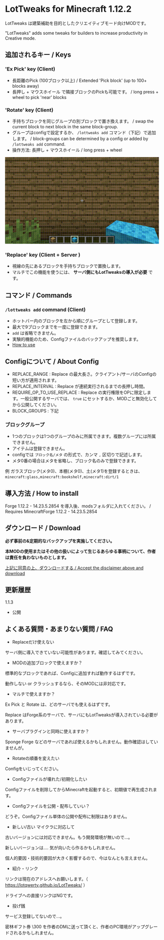 # LotTweaks for Minecraft 1.12.2

LotTweaks は建築補助を目的としたクリエイティブモード向けMODです。

"LotTweaks" adds some tweaks for builders to increase productivity in Creative mode.

## 追加されるキー / Keys

### 'Ex Pick' key (Client)

- 長距離のPick (100ブロック以上)
/ Extended 'Pick block' (up to 100+ blocks away)
- 長押し + マウスホイール で隣接ブロックのPickも可能です。
/ long press + wheel to pick 'near' blocks

### 'Rotate' key (Client)

- 手持ちブロックを同じグループの別ブロックで置き換えます。
/ swap the current block to next block in the same block-group.
- グループはconfigで設定するか、 `/lottweaks add` コマンド（下記）で追加します。
/ block-groups can be determined by a config or added by `/lottweaks add` command.
- 操作方法: 長押し + マウスホイール
/ long press + wheel

![](rotate.gif)

### 'Replace' key (Client + **Server** )

- 視線の先にあるブロックを手持ちブロックで置換します。
- マルチでこの機能を使うには、 **サーバ側にもLotTweaksの導入が必要** です。

## コマンド / Commands

### `/lottweaks add` command (Client)

- ホットバー内のブロックを左から順にグループとして登録します。
- 最大で9ブロックまでを一度に登録できます。
- `add` は省略できません。
- 実験的機能のため、Configファイルのバックアップを推奨します。
- [How to use](https://twitter.com/LOTqwerty/status/1312584389675552768)

## Configについて / About Config

- REPLACE_RANGE : Replace の最大長さ。クライアント/サーバのConfigの短い方が適用されます。
- REPLACE_INTERVAL : Replace が連続実行されるまでの長押し時間。
- REQUIRE_OP_TO_USE_REPLACE : Replace の実行権限をOPに限定します。一般公開するサーバでは、 `true` にセットするか、MODごと無効化してから公開してください。 
- BLOCK_GROUPS : 下記

### ブロックグループ

- 1つのブロックは1つのグループのみに所属できます。複数グループには所属できません。
- アイテムは登録できません。
- configでは `ブロック名/メタ` の形式で、カンマ `,` 区切りで記述します。
- メタ0番の場合はメタを省略し、ブロック名のみで登録できます。

例 ガラスブロック(メタ0)、本棚(メタ0)、土(メタ1)を登録するときは、
`minecraft:glass,minecraft:bookshelf,minecraft:dirt/1`

## 導入方法 / How to install

Forge 1.12.2 - 14.23.5.2854 を導入後、modsフォルダに入れてください。 / Requires MinecraftForge 1.12.2 - 14.23.5.2854

## ダウンロード / Download

**必ず事前の&定期的なバックアップを実施してください。**

**本MODの使用またはその他の扱いによって生じるあらゆる事柄について、作者は責任を負わないものとします。**

[上記に同意の上、ダウンロードする / Accept the disclaimer above and download](https://drive.google.com/drive/folders/15P4FLZgDrP7vwP9E47XhJRwj71IVASuc)

## 更新履歴

1.1.3

- 公開

## よくある質問・あまりない質問 / FAQ

- Replaceだけ使えない

サーバ側に導入できていない可能性があります。確認してみてください。

- MODの追加ブロックで使えますか？

標準的なブロックであれば、Configに追加すれば動作するはずです。

動作しない or クラッシュするなら、そのMODには非対応です。

- マルチで使えますか？

Ex Pick と Rotate は、どのサーバでも使えるはずです。

Replace はForge系のサーバで、サーバにもLotTweaksが導入されている必要があります。

- サーバプラグインと同時に使えますか？

Sponge Forge などのサーバであれば使えるかもしれません。動作確認はしていませんが。

- Rotateの順番を変えたい

Configをいじってください。

- Configファイルが壊れた/初期化したい

Configファイルを削除してからMinecraftを起動すると、初期値で再生成されます。

- Configファイルを公開・配布していい？

どうぞ。Configファイル単体の公開や配布に制限はありません。

- 新しい/古い マイクラに対応して

古いバージョンには対応できません。もう開発環境が無いので...。

新しいバージョンは.... 気が向いたら作るかもしれません。

個人的要因・技術的要因が大きく影響するので、今はなんとも言えません。

- 紹介・リンク

リンクは現在のアドレスへお願いします。（ https://lotqwerty.github.io/LotTweaks/ ）

ドライブへの直接リンクはNGです。

- 投げ銭

サービス登録してないので...。

密林ギフト券 \300 を作者のDMに送って頂くと、作者のPC環境がアップグレードされるかもしれません。

